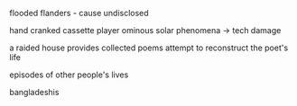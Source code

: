 flooded flanders - cause undisclosed

hand cranked cassette player
ominous solar phenomena -> tech damage

a raided house provides collected poems
attempt to reconstruct the poet's life

episodes of other people's lives

bangladeshis